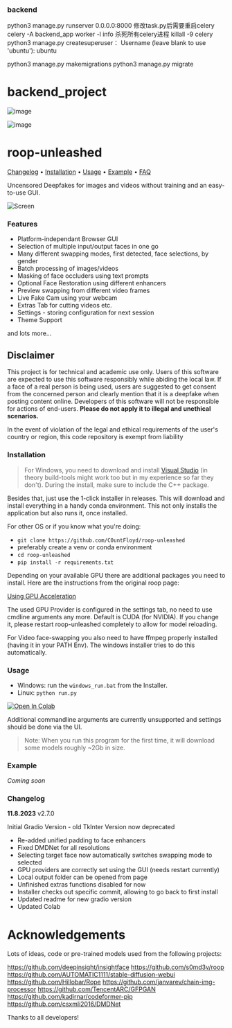 ### backend
python3 manage.py runserver 0.0.0.0:8000
修改task.py后需要重启celery
celery -A backend_app worker -l info
杀死所有celery进程
killall -9 celery
python3 manage.py createsuperuser：
Username (leave blank to use 'ubuntu'): ubuntu

python3 manage.py makemigrations
python3 manage.py migrate


# backend_project
![image](https://github.com/MRYO-ga/backend_project/assets/41039177/7565f716-1c96-4761-b8b4-7e7e5b5ecf87)

![image](https://github.com/MRYO-ga/backend_project/assets/41039177/8f531b64-bd18-456e-8420-29309d4bbf00)
# roop-unleashed

[Changelog](#changelog) • [Installation](#installation) • [Usage](#usage) • [Example](#example) • [FAQ](#faq)


Uncensored Deepfakes for images and videos without training and an easy-to-use GUI.


![Screen](docs/screenshot.png)


### Features

- Platform-independant Browser GUI
- Selection of multiple input/output faces in one go
- Many different swapping modes, first detected, face selections, by gender
- Batch processing of images/videos
- Masking of face occluders using text prompts
- Optional Face Restoration using different enhancers
- Preview swapping from different video frames
- Live Fake Cam using your webcam
- Extras Tab for cutting videos etc.
- Settings - storing configuration for next session
- Theme Support

and lots more...


## Disclaimer

This project is for technical and academic use only.
Users of this software are expected to use this software responsibly while abiding the local law. If a face of a real person is being used, users are suggested to get consent from the concerned person and clearly mention that it is a deepfake when posting content online. Developers of this software will not be responsible for actions of end-users.
**Please do not apply it to illegal and unethical scenarios.**

In the event of violation of the legal and ethical requirements of the user's country or region, this code repository is exempt from liability

### Installation

> For Windows, you need to download and install [Visual Studio](https://visualstudio.microsoft.com/de/downloads/) (in theory build-tools might work too but in my experience so far they don't). During the install, make sure to include the C++ package.

Besides that, just use the 1-click installer in releases. This will download and install everything
in a handy conda environment. This not only installs the application but also runs it, once installed.

For other OS or if you know what you're doing:

- `git clone https://github.com/C0untFloyd/roop-unleashed`
- preferably create a venv or conda environment
- `cd roop-unleashed`
- `pip install -r requirements.txt`

Depending on your available GPU there are additional packages you need to install. Here are the instructions from the original roop page:

[Using GPU Acceleration](https://github.com/s0md3v/roop/wiki/2.-Acceleration)

The used GPU Provider is configured in the settings tab, no need to use cmdline arguments any more. Default is CUDA (for NVIDIA). If you change it, please restart roop-unleashed completely to allow for model reloading.

For Video face-swapping you also need to have ffmpeg properly installed (having it in your PATH Env). The windows installer tries to do this automatically.  



### Usage

- Windows: run the `windows_run.bat` from the Installer.
- Linux: `python run.py`

<a target="_blank" href="https://colab.research.google.com/github/C0untFloyd/roop-unleashed/blob/main/roop-unleashed.ipynb">
  <img src="https://colab.research.google.com/assets/colab-badge.svg" alt="Open In Colab"/>
</a>
  

Additional commandline arguments are currently unsupported and settings should be done via the UI.

> Note: When you run this program for the first time, it will download some models roughly ~2Gb in size.


### Example

*Coming soon*



### Changelog

**11.8.2023** v2.7.0

Initial Gradio Version - old TkInter Version now deprecated

- Re-added unified padding to face enhancers
- Fixed DMDNet for all resolutions
- Selecting target face now automatically switches swapping mode to selected
- GPU providers are correctly set using the GUI (needs restart currently)
- Local output folder can be opened from page
- Unfinished extras functions disabled for now
- Installer checks out specific commit, allowing to go back to first install
- Updated readme for new gradio version
- Updated Colab


# Acknowledgements

Lots of ideas, code or pre-trained models used from the following projects:

https://github.com/deepinsight/insightface
https://github.com/s0md3v/roop
https://github.com/AUTOMATIC1111/stable-diffusion-webui
https://github.com/Hillobar/Rope
https://github.com/janvarev/chain-img-processor
https://github.com/TencentARC/GFPGAN   
https://github.com/kadirnar/codeformer-pip
https://github.com/csxmli2016/DMDNet


Thanks to all developers!

